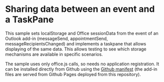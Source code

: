 # Sharing data between an event and a TaskPane

This sample sets localStorage and Office sessionData from the event of an Outlook add-in (messageSend, appointmentSend, messageRecipientsChanged) and implements a taskpane that allows displaying of the same data.  This allows testing to see which storage mechanisms are available in specific scenarios.

The sample uses only office.js calls, so needs no application registration.  It can be installed directly from Github using the [Github manifest](https://raw.githubusercontent.com/David-Barrett-MS/TaskPane-Event-Sample/refs/heads/main/TaskPaneEventSample%20Github.xml) (the add-in files are served from Github Pages deployed from this repository).
